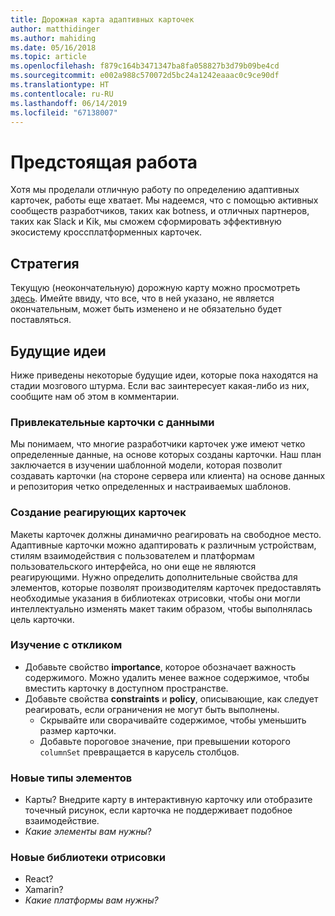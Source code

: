 ```yaml
---
title: Дорожная карта адаптивных карточек
author: matthidinger
ms.author: mahiding
ms.date: 05/16/2018
ms.topic: article
ms.openlocfilehash: f879c164b3471347ba8fa058827b3d79b09be4cd
ms.sourcegitcommit: e002a988c570072d5bc24a1242eaaac0c9ce90df
ms.translationtype: HT
ms.contentlocale: ru-RU
ms.lasthandoff: 06/14/2019
ms.locfileid: "67138007"
---
```

# <a name="future-work"></a>Предстоящая работа

Хотя мы проделали отличную работу по определению адаптивных карточек, работы еще хватает. Мы надеемся, что с помощью активных сообществ разработчиков, таких как botness, и отличных партнеров, таких как Slack и Kik, мы сможем сформировать эффективную экосистему кроссплатформенных карточек.

## <a name="roadmap"></a>Стратегия

Текущую (неокончательную) дорожную карту можно просмотреть [здесь](https://portal.productboard.com/adaptivecards/1-adaptive-cards-portal/tabs/1-backlog). Имейте ввиду, что все, что в ней указано, не является окончательным, может быть изменено и не обязательно будет поставляться.

## <a name="future-ideas"></a>Будущие идеи

Ниже приведены некоторые будущие идеи, которые пока находятся на стадии мозгового штурма. Если вас заинтересует какая-либо из них, сообщите нам об этом в комментарии.

### <a name="great-looking-cards-from-data"></a>Привлекательные карточки с данными

Мы понимаем, что многие разработчики карточек уже имеют четко определенные данные, на основе которых созданы карточки. Наш план заключается в изучении шаблонной модели, которая позволит создавать карточки (на стороне сервера или клиента) на основе данных и репозитория четко определенных и настраиваемых шаблонов.

### <a name="make-cards-responsive"></a>Создание реагирующих карточек

Макеты карточек должны динамично реагировать на свободное место. Адаптивные карточки можно адаптировать к различным устройствам, стилям взаимодействия с пользователем и платформам пользовательского интерфейса, но они еще не являются реагирующими. Нужно определить дополнительные свойства для элементов, которые позволят производителям карточек предоставлять необходимые указания в библиотеках отрисовки, чтобы они могли интеллектуально изменять макет таким образом, чтобы выполнялась цель карточки.

### <a name="responsive-exploration"></a>Изучение с откликом

* Добавьте свойство **importance**, которое обозначает важность содержимого. Можно удалить менее важное содержимое, чтобы вместить карточку в доступном пространстве.
* Добавьте свойства **constraints** и **policy**, описывающие, как следует реагировать, если ограничения не могут быть выполнены. 
  * Скрывайте или сворачивайте содержимое, чтобы уменьшить размер карточки.
  * Добавьте пороговое значение, при превышении которого `columnSet` превращается в карусель столбцов.

### <a name="new-element-types"></a>Новые типы элементов

* Карты? Внедрите карту в интерактивную карточку или отобразите точечный рисунок, если карточка не поддерживает подобное взаимодействие.
* *Какие элементы вам нужны*?

### <a name="new-rendering-libraries"></a>Новые библиотеки отрисовки

* React?
* Xamarin?
* *Какие платформы вам нужны?*
